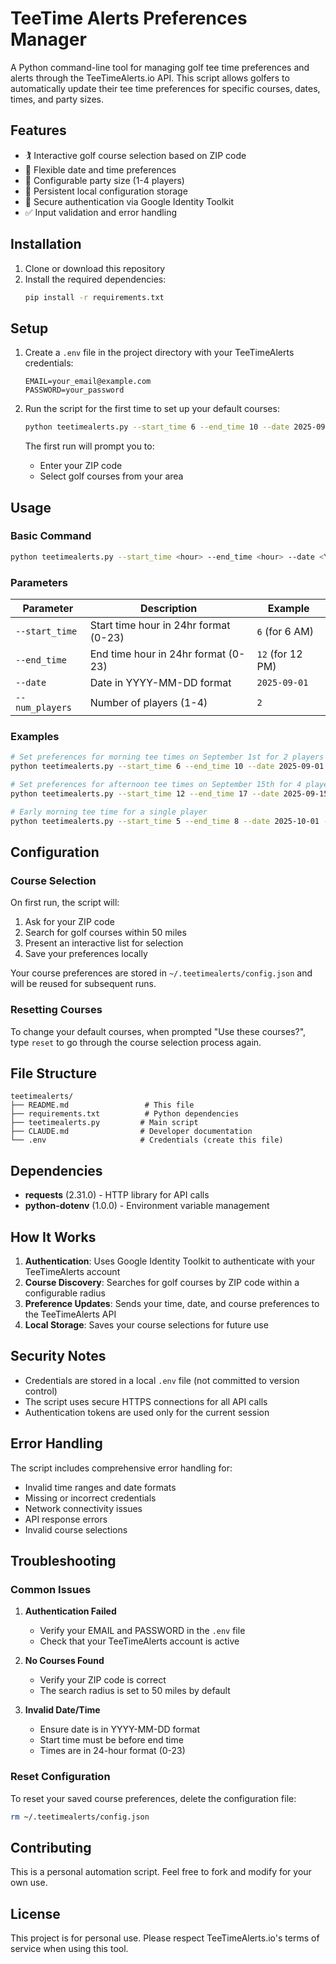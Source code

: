 # TeeTime Alerts Preferences Manager

A Python command-line tool for managing golf tee time preferences and alerts through the TeeTimeAlerts.io API. This script allows golfers to automatically update their tee time preferences for specific courses, dates, times, and party sizes.

## Features

- 🏌️ Interactive golf course selection based on ZIP code
- 📅 Flexible date and time preferences
- 👥 Configurable party size (1-4 players)
- 💾 Persistent local configuration storage
- 🔐 Secure authentication via Google Identity Toolkit
- ✅ Input validation and error handling

## Installation

1. Clone or download this repository
2. Install the required dependencies:
   ```bash
   pip install -r requirements.txt
   ```

## Setup

1. Create a `.env` file in the project directory with your TeeTimeAlerts credentials:
   ```
   EMAIL=your_email@example.com
   PASSWORD=your_password
   ```

2. Run the script for the first time to set up your default courses:
   ```bash
   python teetimealerts.py --start_time 6 --end_time 10 --date 2025-09-01 --num_players 2
   ```

   The first run will prompt you to:
   - Enter your ZIP code
   - Select golf courses from your area

## Usage

### Basic Command

```bash
python teetimealerts.py --start_time <hour> --end_time <hour> --date <YYYY-MM-DD> --num_players <1-4>
```

### Parameters

| Parameter | Description | Example |
|-----------|-------------|---------|
| `--start_time` | Start time hour in 24hr format (0-23) | `6` (for 6 AM) |
| `--end_time` | End time hour in 24hr format (0-23) | `12` (for 12 PM) |
| `--date` | Date in YYYY-MM-DD format | `2025-09-01` |
| `--num_players` | Number of players (1-4) | `2` |

### Examples

```bash
# Set preferences for morning tee times on September 1st for 2 players
python teetimealerts.py --start_time 6 --end_time 10 --date 2025-09-01 --num_players 2

# Set preferences for afternoon tee times on September 15th for 4 players
python teetimealerts.py --start_time 12 --end_time 17 --date 2025-09-15 --num_players 4

# Early morning tee time for a single player
python teetimealerts.py --start_time 5 --end_time 8 --date 2025-10-01 --num_players 1
```

## Configuration

### Course Selection

On first run, the script will:
1. Ask for your ZIP code
2. Search for golf courses within 50 miles
3. Present an interactive list for selection
4. Save your preferences locally

Your course preferences are stored in `~/.teetimealerts/config.json` and will be reused for subsequent runs.

### Resetting Courses

To change your default courses, when prompted "Use these courses?", type `reset` to go through the course selection process again.

## File Structure

```
teetimealerts/
├── README.md                 # This file
├── requirements.txt          # Python dependencies
├── teetimealerts.py         # Main script
├── CLAUDE.md                # Developer documentation
└── .env                     # Credentials (create this file)
```

## Dependencies

- **requests** (2.31.0) - HTTP library for API calls
- **python-dotenv** (1.0.0) - Environment variable management

## How It Works

1. **Authentication**: Uses Google Identity Toolkit to authenticate with your TeeTimeAlerts account
2. **Course Discovery**: Searches for golf courses by ZIP code within a configurable radius
3. **Preference Updates**: Sends your time, date, and course preferences to the TeeTimeAlerts API
4. **Local Storage**: Saves your course selections for future use

## Security Notes

- Credentials are stored in a local `.env` file (not committed to version control)
- The script uses secure HTTPS connections for all API calls
- Authentication tokens are used only for the current session

## Error Handling

The script includes comprehensive error handling for:
- Invalid time ranges and date formats
- Missing or incorrect credentials
- Network connectivity issues
- API response errors
- Invalid course selections

## Troubleshooting

### Common Issues

1. **Authentication Failed**
   - Verify your EMAIL and PASSWORD in the `.env` file
   - Check that your TeeTimeAlerts account is active

2. **No Courses Found**
   - Verify your ZIP code is correct
   - The search radius is set to 50 miles by default

3. **Invalid Date/Time**
   - Ensure date is in YYYY-MM-DD format
   - Start time must be before end time
   - Times are in 24-hour format (0-23)

### Reset Configuration

To reset your saved course preferences, delete the configuration file:
```bash
rm ~/.teetimealerts/config.json
```

## Contributing

This is a personal automation script. Feel free to fork and modify for your own use.

## License

This project is for personal use. Please respect TeeTimeAlerts.io's terms of service when using this tool.
